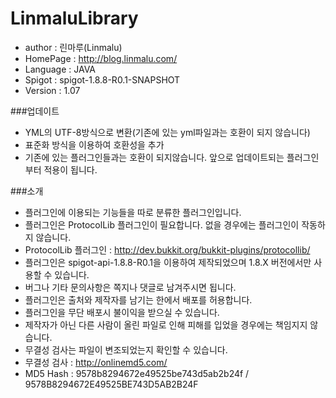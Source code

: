 # LinmaluLibrary

 - author : 린마루(Linmalu)
 - HomePage : http://blog.linmalu.com/
 - Language : JAVA
 - Spigot : spigot-1.8.8-R0.1-SNAPSHOT
 - Version : 1.07

 ###업데이트
- YML의 UTF-8방식으로 변환(기존에 있는 yml파일과는 호환이 되지 않습니다)
- 표준화 방식을 이용하여 호환성을 추가
- 기존에 있는 플러그인들과는 호환이 되지않습니다. 앞으로 업데이트되는 플러그인부터 적용이 됩니다.

###소개
- 플러그인에 이용되는 기능들을 따로 분류한 플러그인입니다.
- 플러그인은 ProtocolLib 플러그인이 필요합니다. 없을 경우에는 플러그인이 작동하지 않습니다.
- ProtocolLib 플러그인 : http://dev.bukkit.org/bukkit-plugins/protocollib/
- 플러그인은 spigot-api-1.8.8-R0.1을 이용하여 제작되었으며 1.8.X 버전에서만 사용할 수 있습니다.
- 버그나 기타 문의사항은 쪽지나 댓글로 남겨주시면 됩니다.
- 플러그인은 출처와 제작자를 남기는 한에서 배포를 허용합니다.
- 플러그인을 무단 배포시 불이익을 받으실 수 있습니다.
- 제작자가 아닌 다른 사람이 올린 파일로 인해 피해를 입었을 경우에는 책임지지 않습니다.
- 무결성 검사는 파일이 변조되었는지 확인할 수 있습니다.
- 무결성 검사 : http://onlinemd5.com/
- MD5 Hash : 9578b8294672e49525be743d5ab2b24f / 9578B8294672E49525BE743D5AB2B24F
